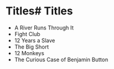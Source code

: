 # Titles# Titles

* A River Runs Through It
* Fight Club
* 12 Years a Slave
* The Big Short
* 12 Monkeys
* The Curious Case of Benjamin Button
